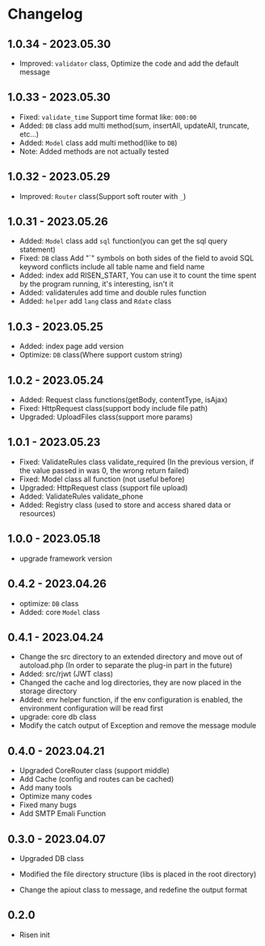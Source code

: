 # Changelog

## 1.0.34 - 2023.05.30

- Improved: `validator` class, Optimize the code and add the default message

## 1.0.33 - 2023.05.30

- Fixed: `validate_time` Support time format like: `000:00`
- Added: `DB` class add multi method(sum, insertAll, updateAll, truncate, etc...)
- Added: `Model` class add multi method(like to `DB`)
- Note: Added methods are not actually tested

## 1.0.32 - 2023.05.29

- Improved: `Router` class(Support soft router with `_`)

## 1.0.31 - 2023.05.26

- Added: `Model` class add `sql` function(you can get the sql query statement)
- Fixed: `DB` class Add "`" symbols on both sides of the field to avoid SQL keyword conflicts
  include all table name and field name
- Added: index add RISEN_START, You can use it to count the time spent by the program running,
  it's interesting, isn't it
- Added: validaterules add time and double rules function
- Added: `helper` add `lang` class and `Rdate` class

## 1.0.3 - 2023.05.25

- Added: index page add version
- Optimize: `DB` class(Where support custom string)

## 1.0.2 - 2023.05.24

- Added: Request class functions(getBody, contentType, isAjax)
- Fixed: HttpRequest class(support body include file path)
- Upgraded: UploadFiles class(support more params)

## 1.0.1 - 2023.05.23

- Fixed: ValidateRules class validate_required
  (In the previous version, if the value passed in was 0, the wrong return failed)
- Fixed: Model class all function (not useful before)
- Upgraded: HttpRequest class (support file upload)
- Added: ValidateRules validate_phone
- Added: Registry class (used to store and access shared data or resources)

## 1.0.0 - 2023.05.18

- upgrade framework version

## 0.4.2 - 2023.04.26

- optimize: `DB` class
- Added: core `Model` class

## 0.4.1 - 2023.04.24

- Change the src directory to an extended directory and move out of autoload.php
  (In order to separate the plug-in part in the future)
- Added: src/rjwt (JWT class)
- Changed the cache and log directories, they are now placed in the storage directory
- Added: env helper function, if the env configuration is enabled, the environment configuration will be read first
- upgrade: core db class
- Modify the catch output of Exception and remove the message module

## 0.4.0 - 2023.04.21

- Upgraded CoreRouter class (support middle)
- Add Cache (config and routes can be cached)
- Add many tools
- Optimize many codes
- Fixed many bugs
- Add SMTP Emali Function

## 0.3.0 - 2023.04.07

- Upgraded DB class

- Modified the file directory structure (libs is placed in the root directory)

- Change the apiout class to message, and redefine the output format

## 0.2.0

- Risen init

